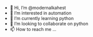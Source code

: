 - 👋 Hi, I’m @modernalkahest
- 👀 I’m interested in automation
- 🌱 I’m currently learning python
- 💞️ I’m looking to collaborate on python
- 📫 How to reach me ...

<!---
modernalkahest/modernalkahest is a ✨ special ✨ repository because its `README.md` (this file) appears on your GitHub profile.
You can click the Preview link to take a look at your changes.
--->
